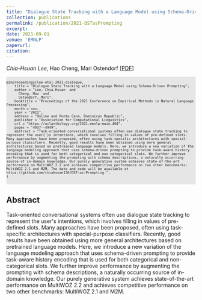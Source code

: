 ```yaml
---
title: "Dialogue State Tracking with a Language Model using Schema-Driven Prompting"
collection: publications
permalink: /publication/2021-DSTasPrompting
excerpt: 
date: 2021-09-01
venue: 'EMNLP'
paperurl:
citation:
---
```

*Chia-Hsuan Lee*, Hao Cheng, Mari Ostendorf [[PDF]](https://aclanthology.org/2021.emnlp-main.404.pdf)
<pre style="background-color: rgb(230,230,230);white-space: pre-wrap;">
<font size="1">
@inproceedings{lee-etal-2021-dialogue,
    title = "Dialogue State Tracking with a Language Model using Schema-Driven Prompting",
    author = "Lee, Chia-Hsuan  and
      Cheng, Hao  and
      Ostendorf, Mari",
    booktitle = "Proceedings of the 2021 Conference on Empirical Methods in Natural Language Processing",
    month = nov,
    year = "2021",
    address = "Online and Punta Cana, Dominican Republic",
    publisher = "Association for Computational Linguistics",
    url = "https://aclanthology.org/2021.emnlp-main.404",
    pages = "4937--4949",
    abstract = "Task-oriented conversational systems often use dialogue state tracking to represent the user{'}s intentions, which involves filling in values of pre-defined slots. Many approaches have been proposed, often using task-specific architectures with special-purpose classifiers. Recently, good results have been obtained using more general architectures based on pretrained language models. Here, we introduce a new variation of the language modeling approach that uses schema-driven prompting to provide task-aware history encoding that is used for both categorical and non-categorical slots. We further improve performance by augmenting the prompting with schema descriptions, a naturally occurring source of in-domain knowledge. Our purely generative system achieves state-of-the-art performance on MultiWOZ 2.2 and achieves competitive performance on two other benchmarks: MultiWOZ 2.1 and M2M. The data and code will be available at https://github.com/chiahsuan156/DST-as-Prompting.",
}
</font>
</pre>

## Abstract
Task-oriented conversational systems often use dialogue state tracking to represent the user's intentions, which involves filling in values of pre-defined slots. Many approaches have been proposed, often using task-specific architectures with special-purpose classifiers. Recently, good results have been obtained using more general architectures based on pretrained language models. Here, we introduce a new variation of the language modeling approach that uses schema-driven prompting to provide task-aware history encoding that is used for both categorical and non-categorical slots. We further improve performance by augmenting the prompting with schema descriptions, a naturally occurring source of in-domain knowledge. Our purely generative system achieves state-of-the-art performance on MultiWOZ 2.2 and achieves competitive performance on two other benchmarks: MultiWOZ 2.1 and M2M.
